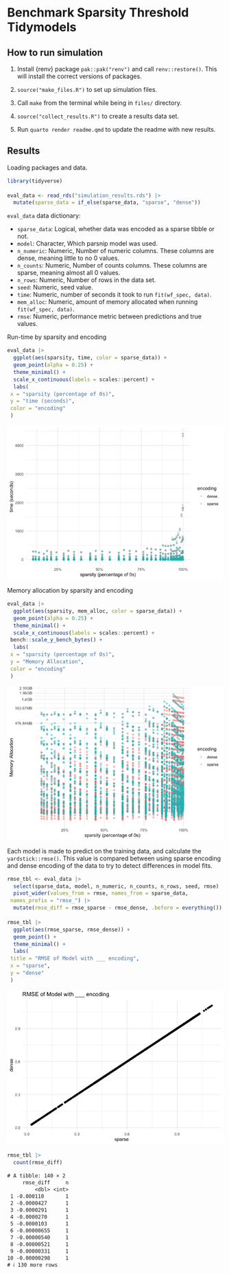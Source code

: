 # Benchmark Sparsity Threshold Tidymodels


## How to run simulation

1.  Install {renv} package `pak::pak("renv")` and call
    `renv::restore()`. This will install the correct versions of
    packages.

2.  `source("make_files.R")` to set up simulation files.

3.  Call `make` from the terminal while being in `files/` directory.

4.  `source("collect_results.R")` to create a results data set.

5.  Run `quarto render readme.qmd` to update the readme with new
    results.

## Results

Loading packages and data.

``` r
library(tidyverse)

eval_data <- read_rds("simulation_results.rds") |>
  mutate(sparse_data = if_else(sparse_data, "sparse", "dense"))
```

`eval_data` data dictionary:

- `sparse_data`: Logical, whether data was encoded as a sparse tibble or
  not.
- `model`: Character, Which parsnip model was used.
- `n_numeric`: Numeric, Number of numeric columns. These columns are
  dense, meaning little to no 0 values.
- `n_counts`: Numeric, Number of counts columns. These columns are
  sparse, meaning almost all 0 values.
- `n_rows`: Numeric, Number of rows in the data set.
- `seed`: Numeric, seed value.
- `time`: Numeric, number of seconds it took to run
  `fit(wf_spec, data)`.
- `mem_alloc`: Numeric, amount of memory allocated when running
  `fit(wf_spec, data)`.
- `rmse`: Numeric, performance metric between predictions and true
  values.

Run-time by sparsity and encoding

``` r
eval_data |>
  ggplot(aes(sparsity, time, color = sparse_data)) +
  geom_point(alpha = 0.25) +
  theme_minimal() +
  scale_x_continuous(labels = scales::percent) +
  labs(
 x = "sparsity (percentage of 0s)",
 y = "time (seconds)",
 color = "encoding"
 )
```

![](readme_files/figure-commonmark/sparsity-vs-time-1.png)

Memory allocation by sparsity and encoding

``` r
eval_data |>
  ggplot(aes(sparsity, mem_alloc, color = sparse_data)) +
  geom_point(alpha = 0.25) +
  theme_minimal() +
  scale_x_continuous(labels = scales::percent) +
 bench::scale_y_bench_bytes() +
  labs(
 x = "sparsity (percentage of 0s)",
 y = "Memory Allocation",
 color = "encoding"
 )
```

![](readme_files/figure-commonmark/sparsity-vs-mem_alloc-1.png)

Each model is made to predict on the training data, and calculate the
`yardstick::rmse()`. This value is compared between using sparse
encoding and dense encoding of the data to try to detect differences in
model fits.

``` r
rmse_tbl <- eval_data |>
  select(sparse_data, model, n_numeric, n_counts, n_rows, seed, rmse) |>
  pivot_wider(values_from = rmse, names_from = sparse_data, 
 names_prefix = "rmse_") |>
  mutate(rmse_diff = rmse_sparse - rmse_dense, .before = everything())
  
rmse_tbl |>
  ggplot(aes(rmse_sparse, rmse_dense)) +
  geom_point() +
  theme_minimal() +
  labs(
 title = "RMSE of Model with ___ encoding",
 x = "sparse",
 y = "dense"
 )
```

![](readme_files/figure-commonmark/rsme-dense-vs-sparse-1.png)

``` r
rmse_tbl |>
  count(rmse_diff)
```

    # A tibble: 140 × 2
         rmse_diff     n
             <dbl> <int>
     1 -0.000110       1
     2 -0.0000427      1
     3 -0.0000291      1
     4 -0.0000270      1
     5 -0.0000103      1
     6 -0.00000655     1
     7 -0.00000540     1
     8 -0.00000521     1
     9 -0.00000331     1
    10 -0.00000298     1
    # ℹ 130 more rows
